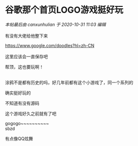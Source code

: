 # 谷歌那个首页LOGO游戏挺好玩


<i class="pstatus"> 本帖最后由 canxunhulian 于 2020-10-31 11:03 编辑 </i><br />
<br />
有没有大佬给他整下来<br />
<img id="aimg_V5f5k" onclick="zoom(this, this.src, 0, 0, 0)" class="zoom" src="https://i.loli.net/2020/10/31/pYVAdsli1eZ7yC8.png" onmouseover="img_onmouseoverfunc(this)" onload="thumbImg(this)" border="0" alt="" /><br />
<img id="aimg_c379W" onclick="zoom(this, this.src, 0, 0, 0)" class="zoom" src="https://i.loli.net/2020/10/31/ID2vf1lYiELHNaq.png" onmouseover="img_onmouseoverfunc(this)" onload="thumbImg(this)" border="0" alt="" />

https://www.google.com/doodles?hl=zh-CN<br />
<br />
这里应该会一直保存吧<img id="aimg_okZr5" onclick="zoom(this, this.src, 0, 0, 0)" class="zoom" src="https://cdn.jsdelivr.net/gh/hishis/forum-master/public/images/patch.gif" onmouseover="img_onmouseoverfunc(this)" onload="thumbImg(this)" border="0" alt="" />

帮顶，这也要玩啊！<br />
<br />
<img src="static/image/smiley/default/time.gif" smilieid="15" border="0" alt="" /><img src="static/image/smiley/default/time.gif" smilieid="15" border="0" alt="" /><img src="static/image/smiley/default/time.gif" smilieid="15" border="0" alt="" />

涂鸦不是都有历史的吗，好几年前都有这个小游戏了，同一个系列的

确实挺好玩的<br />
<img id="aimg_D006y" onclick="zoom(this, this.src, 0, 0, 0)" class="zoom" src="https://www.mpimg.cn/images/2020/10/31/8ebfa7772adc7ea1291811baab671028.jpg" onmouseover="img_onmouseoverfunc(this)" onload="thumbImg(this)" border="0" alt="" /><img id="aimg_wrHRR" onclick="zoom(this, this.src, 0, 0, 0)" class="zoom" src="https://cdn.jsdelivr.net/gh/hishis/forum-master/public/images/patch.gif" onmouseover="img_onmouseoverfunc(this)" onload="thumbImg(this)" border="0" alt="" />

不知道有没有源码

这个游戏好久之前就有了吧

gogogo~~~~~~~~~~<br />
sbzd

有点像QQ炫舞
